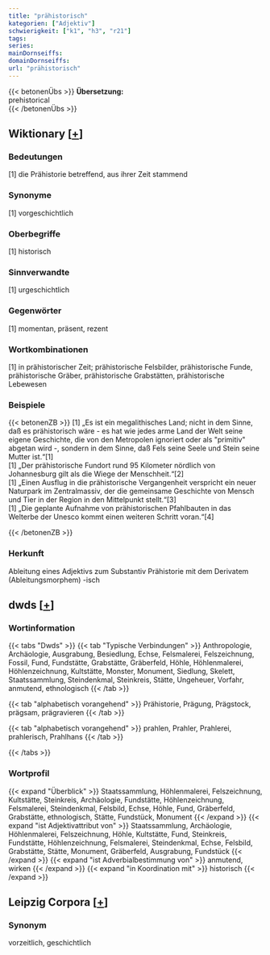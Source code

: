 ```yaml
---
title: "prähistorisch"
kategorien: ["Adjektiv"]
schwierigkeit: ["k1", "h3", "r21"]
tags:
series:
mainDornseiffs:
domainDornseiffs:
url: "prähistorisch"
---
```


{{< betonenÜbs >}}
**Übersetzung:**  
prehistorical  
{{< /betonenÜbs >}}

## Wiktionary [[+](https://de.wiktionary.org/wiki/prähistorisch)]

### Bedeutungen
[1] die Prähistorie betreffend, aus ihrer Zeit stammend  

### Synonyme
[1] vorgeschichtlich  

### Oberbegriffe
[1] historisch  

### Sinnverwandte
[1] urgeschichtlich  

### Gegenwörter
[1] momentan, präsent, rezent  

### Wortkombinationen
[1] in prähistorischer Zeit; prähistorische Felsbilder, prähistorische Funde, prähistorische Gräber, prähistorische Grabstätten, prähistorische Lebewesen  

### Beispiele
{{< betonenZB >}}
[1] „Es ist ein megalithisches Land; nicht in dem Sinne, daß es prähistorisch wäre - es hat wie jedes arme Land der Welt seine eigene Geschichte, die von den Metropolen ignoriert oder als "primitiv" abgetan wird -, sondern in dem Sinne, daß Fels seine Seele und Stein seine Mutter ist.“[1]  
[1] „Der prähistorische Fundort rund 95 Kilometer nördlich von Johannesburg gilt als die Wiege der Menschheit.“[2]  
[1] „Einen Ausflug in die prähistorische Vergangenheit verspricht ein neuer Naturpark im Zentralmassiv, der die gemeinsame Geschichte von Mensch und Tier in der Region in den Mittelpunkt stellt.“[3]  
[1] „Die geplante Aufnahme von prähistorischen Pfahlbauten in das Welterbe der Unesco kommt einen weiteren Schritt voran.“[4]  

{{< /betonenZB >}}
### Herkunft
Ableitung eines Adjektivs zum Substantiv Prähistorie mit dem Derivatem (Ableitungsmorphem) -isch  



## dwds [[+](https://www.dwds.de/wb/prähistorisch)]

### Wortinformation
{{< tabs "Dwds" >}}
{{< tab "Typische Verbindungen" >}}
Anthropologie, Archäologie, Ausgrabung, Besiedlung, Echse, Felsmalerei, Felszeichnung, Fossil, Fund, Fundstätte, Grabstätte, Gräberfeld, Höhle, Höhlenmalerei, Höhlenzeichnung, Kultstätte, Monster, Monument, Siedlung, Skelett, Staatssammlung, Steindenkmal, Steinkreis, Stätte, Ungeheuer, Vorfahr, anmutend, ethnologisch
{{< /tab >}}

{{< tab "alphabetisch vorangehend" >}}
Prähistorie, Prägung, Prägstock, prägsam, prägravieren
{{< /tab >}}

{{< tab "alphabetisch vorangehend" >}}
prahlen, Prahler, Prahlerei, prahlerisch, Prahlhans
{{< /tab >}}

{{< /tabs >}}

### Wortprofil
{{< expand "Überblick" >}} Staatssammlung, Höhlenmalerei, Felszeichnung, Kultstätte, Steinkreis, Archäologie, Fundstätte, Höhlenzeichnung, Felsmalerei, Steindenkmal, Felsbild, Echse, Höhle, Fund, Gräberfeld, Grabstätte, ethnologisch, Stätte, Fundstück, Monument {{< /expand >}}
{{< expand "ist Adjektivattribut von" >}} Staatssammlung, Archäologie, Höhlenmalerei, Felszeichnung, Höhle, Kultstätte, Fund, Steinkreis, Fundstätte, Höhlenzeichnung, Felsmalerei, Steindenkmal, Echse, Felsbild, Grabstätte, Stätte, Monument, Gräberfeld, Ausgrabung, Fundstück {{< /expand >}}
{{< expand "ist Adverbialbestimmung von" >}} anmutend, wirken {{< /expand >}}
{{< expand "in Koordination mit" >}} historisch {{< /expand >}}

## Leipzig Corpora [[+](https://corpora.uni-leipzig.de/en/res?word=prähistorisch&corpusId=deu_newscrawl-public_2018)]


### Synonym
vorzeitlich, geschichtlich

